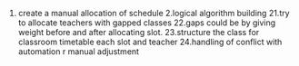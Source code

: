 1. create a manual allocation of schedule 
2.logical algorithm building 
21.try to allocate teachers with gapped classes
22.gaps could be by giving weight before and after allocating slot.
23.structure the class for classroom timetable each slot and teacher 
24.handling of conflict with automation r manual adjustment 

